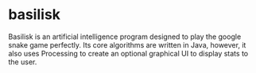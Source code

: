 # basilisk

Basilisk is an artificial intelligence program designed to play the google snake game perfectly.
Its core algorithms are written in Java, however, it also uses Processing to create
an optional graphical UI to display stats to the user.
